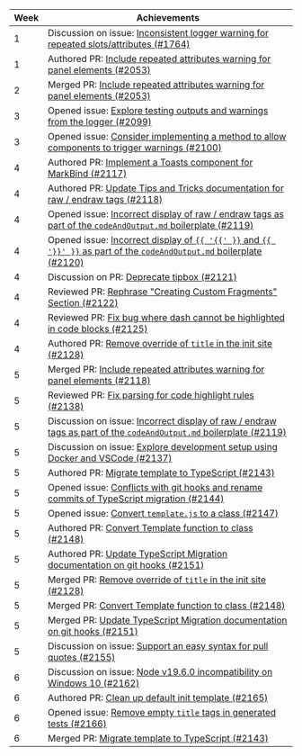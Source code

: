 | Week | Achievements |
|------|--------------|
| 1    | Discussion on issue: [Inconsistent logger warning for repeated slots/attributes (#1764)](https://github.com/MarkBind/markbind/issues/1764) |
| 1    | Authored PR: [Include repeated attributes warning for panel elements (#2053)](https://github.com/MarkBind/markbind/pull/2053) |
| 2    | Merged PR: [Include repeated attributes warning for panel elements (#2053)](https://github.com/MarkBind/markbind/pull/2053) |
| 3    | Opened issue: [Explore testing outputs and warnings from the logger (#2099)](https://github.com/MarkBind/markbind/issues/2099) |
| 3    | Opened issue: [Consider implementing a method to allow components to trigger warnings (#2100)](https://github.com/MarkBind/markbind/issues/2100) |
| 4    | Authored PR: [Implement a Toasts component for MarkBind (#2117)](https://github.com/MarkBind/markbind/pull/2117) |
| 4    | Authored PR: [Update Tips and Tricks documentation for raw / endraw tags (#2118)](https://github.com/MarkBind/markbind/pull/2118) |
| 4    | Opened issue: [Incorrect display of raw / endraw tags as part of the `codeAndOutput.md` boilerplate (#2119)](https://github.com/MarkBind/markbind/issues/2119) |
| 4    | Opened issue: [Incorrect display of `{{ '{{' }}` and `{{ '}}' }}` as part of the `codeAndOutput.md` boilerplate (#2120)](https://github.com/MarkBind/markbind/issues/2120) |
| 4    | Discussion on PR: [Deprecate tipbox (#2121)](https://github.com/MarkBind/markbind/pull/2121) |
| 4    | Reviewed PR: [Rephrase "Creating Custom Fragments" Section (#2122)](https://github.com/MarkBind/markbind/pull/2122) |
| 4    | Reviewed PR: [Fix bug where dash cannot be highlighted in code blocks (#2125)](https://github.com/MarkBind/markbind/pull/2125) |
| 4    | Authored PR: [Remove override of `title` in the init site (#2128)](https://github.com/MarkBind/markbind/pull/2128) |
| 5    | Merged PR: [Include repeated attributes warning for panel elements (#2118)](https://github.com/MarkBind/markbind/pull/2118) |
| 5    | Reviewed PR: [Fix parsing for code highlight rules (#2138)](https://github.com/MarkBind/markbind/pull/2138) |
| 5    | Discussion on issue: [Incorrect display of raw / endraw tags as part of the `codeAndOutput.md` boilerplate (#2119)](https://github.com/MarkBind/markbind/issues/2119) |
| 5    | Discussion on issue: [Explore development setup using Docker and VSCode (#2137)](https://github.com/MarkBind/markbind/issues/2137) |
| 5    | Authored PR: [Migrate template to TypeScript (#2143)](https://github.com/MarkBind/markbind/pull/2143) |
| 5    | Opened issue: [Conflicts with git hooks and rename commits of TypeScript migration (#2144)](https://github.com/MarkBind/markbind/issues/2144) |
| 5    | Opened issue: [Convert `template.js` to a class (#2147)](https://github.com/MarkBind/markbind/issues/2147) |
| 5    | Authored PR: [Convert Template function to class (#2148)](https://github.com/MarkBind/markbind/pull/2148) |
| 5    | Authored PR: [Update TypeScript Migration documentation on git hooks (#2151)](https://github.com/MarkBind/markbind/pull/2151) |
| 5    | Merged PR: [Remove override of `title` in the init site (#2128)](https://github.com/MarkBind/markbind/pull/2128) |
| 5    | Merged PR: [Convert Template function to class (#2148)](https://github.com/MarkBind/markbind/pull/2148) |
| 5    | Merged PR: [Update TypeScript Migration documentation on git hooks (#2151)](https://github.com/MarkBind/markbind/pull/2151) |
| 5    | Discussion on issue: [Support an easy syntax for pull quotes (#2155)](https://github.com/MarkBind/markbind/issues/2155) |
| 6    | Discussion on issue: [Node v19.6.0 incompatibility on Windows 10 (#2162)](https://github.com/MarkBind/markbind/issues/2162) |
| 6    | Authored PR: [Clean up default init template (#2165)](https://github.com/MarkBind/markbind/pull/2165) |
| 6    | Opened issue: [Remove empty `title` tags in generated tests (#2166)](https://github.com/MarkBind/markbind/issues/2166) |
| 6    | Merged PR: [Migrate template to TypeScript (#2143)](https://github.com/MarkBind/markbind/pull/2143) |
